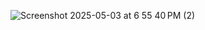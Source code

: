 ![Screenshot 2025-05-03 at 6 55 40 PM (2)](https://github.com/user-attachments/assets/d02e0ff1-5fce-432a-a50e-f57cccfc9afe)
